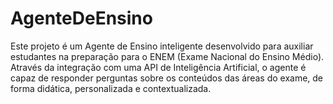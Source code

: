 # AgenteDeEnsino
Este projeto é um Agente de Ensino inteligente desenvolvido para auxiliar estudantes na preparação para o ENEM (Exame Nacional do Ensino Médio). Através da integração com uma API de Inteligência Artificial, o agente é capaz de responder perguntas sobre os conteúdos das áreas do exame, de forma didática, personalizada e contextualizada.
